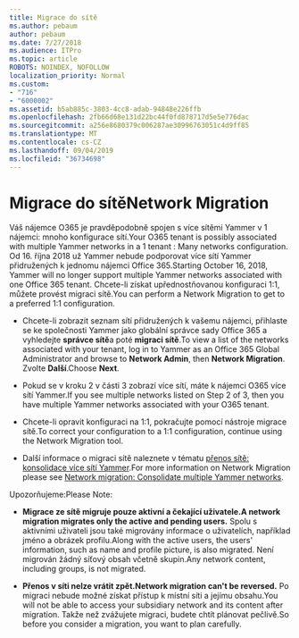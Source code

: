 ```yaml
---
title: Migrace do sítě
ms.author: pebaum
author: pebaum
ms.date: 7/27/2018
ms.audience: ITPro
ms.topic: article
ROBOTS: NOINDEX, NOFOLLOW
localization_priority: Normal
ms.custom:
- "716"
- "6000002"
ms.assetid: b5ab885c-3803-4cc8-adab-94848e226ffb
ms.openlocfilehash: 2fb66d68e131d22bc44f0fd878717d5e5e776dac
ms.sourcegitcommit: a256e8680379c006287ae30996763051c4d9ff85
ms.translationtype: MT
ms.contentlocale: cs-CZ
ms.lasthandoff: 09/04/2019
ms.locfileid: "36734698"
---
```

# <a name="network-migration"></a><span data-ttu-id="200fb-102">Migrace do sítě</span><span class="sxs-lookup"><span data-stu-id="200fb-102">Network Migration</span></span>

<span data-ttu-id="200fb-103">Váš nájemce O365 je pravděpodobně spojen s více sítěmi Yammer v 1 nájemci: mnoho konfigurace sítí.</span><span class="sxs-lookup"><span data-stu-id="200fb-103">Your O365 tenant is possibly associated with multiple Yammer networks in a 1 tenant : Many networks configuration.</span></span> <span data-ttu-id="200fb-104">Od 16. října 2018 už Yammer nebude podporovat více sítí Yammer přidružených k jednomu nájemci Office 365.</span><span class="sxs-lookup"><span data-stu-id="200fb-104">Starting October 16, 2018, Yammer will no longer support multiple Yammer networks associated with one Office 365 tenant.</span></span> <span data-ttu-id="200fb-105">Chcete-li získat upřednostňovanou konfiguraci 1:1, můžete provést migraci sítě.</span><span class="sxs-lookup"><span data-stu-id="200fb-105">You can perform a Network Migration to get to a preferred 1:1 configuration.</span></span>
  
- <span data-ttu-id="200fb-106">Chcete-li zobrazit seznam sítí přidružených k vašemu nájemci, přihlaste se ke společnosti Yammer jako globální správce sady Office 365 a vyhledejte **správce sítě**a poté **migraci sítě**.</span><span class="sxs-lookup"><span data-stu-id="200fb-106">To view a list of the networks associated with your tenant, log in to Yammer as an Office 365 Global Administrator and browse to **Network Admin**, then **Network Migration**.</span></span> <span data-ttu-id="200fb-107">Zvolte **Další**.</span><span class="sxs-lookup"><span data-stu-id="200fb-107">Choose **Next**.</span></span>

- <span data-ttu-id="200fb-108">Pokud se v kroku 2 v části 3 zobrazí více sítí, máte k nájemci O365 více sítí Yammer.</span><span class="sxs-lookup"><span data-stu-id="200fb-108">If you see multiple networks listed on Step 2 of 3, then you have multiple Yammer networks associated with your O365 tenant.</span></span>

- <span data-ttu-id="200fb-109">Chcete-li opravit konfiguraci na 1:1, pokračujte pomocí nástroje migrace sítě.</span><span class="sxs-lookup"><span data-stu-id="200fb-109">To correct your configuration to a 1:1 configuration, continue using the Network Migration tool.</span></span>

- <span data-ttu-id="200fb-110">Další informace o migraci sítě naleznete v tématu [přenos sítě: konsolidace více sítí Yammer](https://docs.microsoft.com/yammer/configure-your-yammer-network/consolidate-multiple-yammer-networks).</span><span class="sxs-lookup"><span data-stu-id="200fb-110">For more information on Network Migration please see [Network migration: Consolidate multiple Yammer networks](https://docs.microsoft.com/yammer/configure-your-yammer-network/consolidate-multiple-yammer-networks).</span></span>

<span data-ttu-id="200fb-111">Upozorňujeme:</span><span class="sxs-lookup"><span data-stu-id="200fb-111">Please Note:</span></span>
  
- <span data-ttu-id="200fb-112">**Migrace ze sítě migruje pouze aktivní a čekající uživatele.**</span><span class="sxs-lookup"><span data-stu-id="200fb-112">**A network migration migrates only the active and pending users.**</span></span> <span data-ttu-id="200fb-113">Spolu s aktivními uživateli jsou také migrovány informace o uživatelích, například jméno a obrázek profilu.</span><span class="sxs-lookup"><span data-stu-id="200fb-113">Along with the active users, the users' information, such as name and profile picture, is also migrated.</span></span> <span data-ttu-id="200fb-114">Není migrován žádný síťový obsah včetně skupin.</span><span class="sxs-lookup"><span data-stu-id="200fb-114">Any network content, including groups, is not migrated.</span></span>

- <span data-ttu-id="200fb-115">**Přenos v síti nelze vrátit zpět.**</span><span class="sxs-lookup"><span data-stu-id="200fb-115">**Network migration can't be reversed.**</span></span> <span data-ttu-id="200fb-116">Po migraci nebude možné získat přístup k místní síti a jejímu obsahu.</span><span class="sxs-lookup"><span data-stu-id="200fb-116">You will not be able to access your subsidiary network and its content after migration.</span></span> <span data-ttu-id="200fb-117">Takže než zvážujete migraci, budete chtít plánovat pečlivě.</span><span class="sxs-lookup"><span data-stu-id="200fb-117">So before you consider a migration, you want to plan carefully.</span></span>
